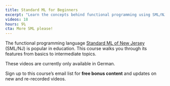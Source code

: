 ```yaml
---
title: Standard ML for Beginners
excerpt: "Learn the concepts behind functional programming using SML/NJ. (Currently only available in :de: German.)"
videos: 18
hours: 9¼
cta: More SML please!
---
```

The functional programming language [Standard ML of New Jersey](https://www.smlnj.org) (SML/NJ) is popular in education. This course walks you through its features from basics to intermediate topics.

These videos are currently only available in German.

Sign up to this course’s email list for **free bonus content** and updates on new and re-recorded videos.

